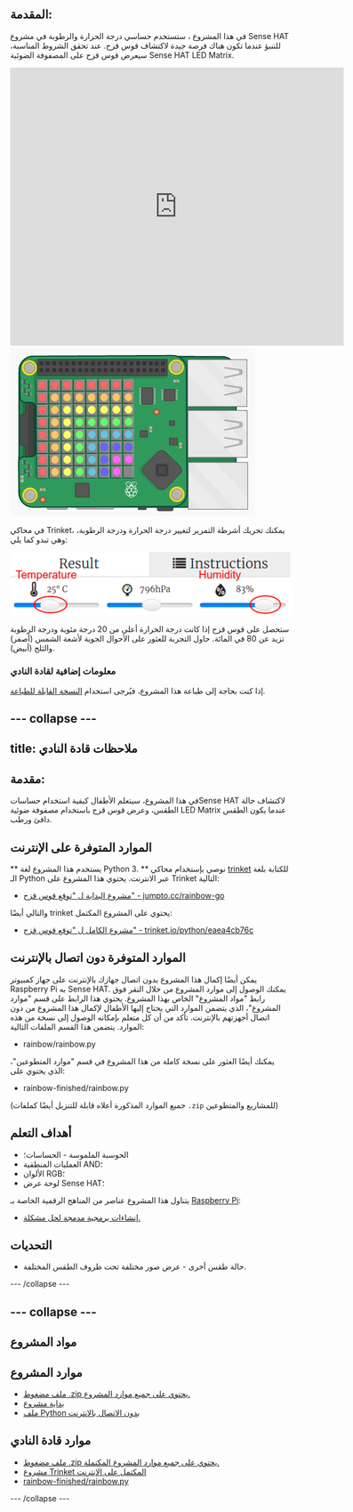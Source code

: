 ## المقدمة:

في هذا المشروع ، ستستخدم حساسي درجة الحرارة والرطوبة في مشروع Sense HAT للتنبؤ عندما تكون هناك فرصة جيدة لاكتشاف قوس قزح. عند تحقق الشروط المناسبة، سيعرض قوس قزح على المصفوفة الضوئية Sense HAT LED Matrix.

<div class="trinket">
  <iframe src="https://trinket.io/embed/python/eaea4cb76c?outputOnly=true&start=result" width="600" height="500" frameborder="0" marginwidth="0" marginheight="0" allowfullscreen mark="crwd-mark">
</iframe> <img src="images/rainbow-final.png" />
</div>

في محاكي Trinket، يمكنك تحريك أشرطة التمرير لتغيير درجة الحرارة ودرجة الرطوبة، وهي تبدو كما يلي:

![لقطة شاشة](images/rainbow-sliders.png)

ستحصل على قوس قزح إذا كانت درجة الحرارة أعلى من 20 درجة مئوية ودرجة الرطوبة تزيد عن 80 في المائة. حاول التجربة للعثور على الأحوال الجوية لأشعة الشمس (أصفر) والثلج (أبيض).

### معلومات إضافية لقادة النادي

إذا كنت بحاجة إلى طباعة هذا المشروع، فيُرجى استخدام [النسخة القابلة للطباعة](https://projects.raspberrypi.org/en/projects/rainbow-predictor/print).

## \--- collapse \---

## title: ملاحظات قادة النادي

## مقدمة:

في هذا المشروع، سيتعلم الأطفال كيفية استخدام حساساتSense HAT لاكتشاف حالة الطقس، وعرض قوس قزح باستخدام مصفوفة ضوئية LED Matrix عندما يكون الطقس دافئ ورطب.

## الموارد المتوفرة على الإنترنت

** يستخدم هذا المشروع لغة Python 3. ** نوصي بإستخدام محاكي [trinket](https://trinket.io/) للكتابة بلغة الـ Python عبر الانترنت. يحتوي هذا المشروع على Trinket التالية:

* [مشروع البداية ل "توقع قوس قزح" - jumpto.cc/rainbow-go](http://jumpto.cc/rainbow-go)

والتالي أيضًا trinket يحتوي على المشروع المكتمل:

* [مشروع الكامل ل "توقع قوس قزح" - trinket.io/python/eaea4cb76c](https://trinket.io/python/eaea4cb76c)

## الموارد المتوفرة دون اتصال بالإنترنت

يمكن أيضًا إكمال هذا المشروع بدون اتصال جهازك بالإنترنت [ ](https://www.codeclubprojects.org/en-GB/resources/physical-sense-hat/) على جهاز كمبيوتر Raspberry Pi به Sense HAT. يمكنك الوصول إلى موارد المشروع من خلال النقر فوق رابط "مواد المشروع" الخاص بهذا المشروع. يحتوي هذا الرابط على قسم "موارد المشروع"، الذي يتضمن الموارد التي يحتاج إليها الأطفال لإكمال هذا المشروع من دون اتصال أجهزتهم بالإنترنت. تأكد من أن كل متعلم بإمكانه الوصول إلى نسخة من هذه الموارد. يتضمن هذا القسم الملفات التالية:

* rainbow/rainbow.py

يمكنك أيضًا العثور على نسخة كاملة من هذا المشروع في قسم "موارد المتطوعين"، الذي يحتوي على:

* rainbow-finished/rainbow.py

(جميع الموارد المذكورة أعلاه قابلة للتنزيل أيضًا كملفات `.zip` للمشاريع والمتطوعين)

## أهداف التعلم

* الحوسبة الملموسة - الحساسات؛
* العمليات المنطقية AND؛ 
* الألوان RGB؛
* لوحة عرض Sense HAT؛

يتناول هذا المشروع عناصر من المناهج الرقمية الخاصة بـ [Raspberry Pi](http://rpf.io/curriculum):

* [إنشاءات برمجية مدمجة لحل مشكلة.](https://www.raspberrypi.org/curriculum/programming/builder)

## التحديات

* حالة طقس أخرى - عرض صور مختلفة تحت ظروف الطقس المختلفة. 

\--- /collapse \---

## \--- collapse \---

## مواد المشروع

## موارد المشروع

* [ملف مضغوط .zip يحتوي على جميع موارد المشروع.](resources/rainbow-project-resources.zip)
* [بداية مشروع](http://jumpto.cc/rainbow-go)
* [ملف Python بدون الاتصال بالانترنت](resources/rainbow-rainbow.py)

## موارد قادة النادي

* [ملف مضغوط .zip يحتوي على جميع موارد المشروع المكتملة.](resources/rainbow-volunteer-resources.zip)
* [مشروع Trinket المكتمل على الإنترنت](https://trinket.io/python/eaea4cb76c)
* [rainbow-finished/rainbow.py](resources/rainbow-final-rainbow.py)

\--- /collapse \---